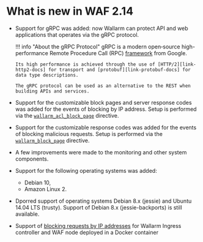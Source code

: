 #   What is new in WAF 2.14

[link-grpc-docs]:       https://grpc.io/
[link-http2-docs]:      https://developers.google.com/web/fundamentals/performance/http2
[link-protobuf-docs]:   https://developers.google.com/protocol-buffers/

*   Support for gRPC was added: now Wallarm can protect API and web applications that operates via the gRPC protocol.

    
    !!! info "About the gRPC Protocol"
        gRPC is a modern open‑source high-performance Remote Procedure Call (RPC) [framework][link-grpc-docs] from Google.
        
        Its high performance is achieved through the use of [HTTP/2][link-http2-docs] for transport and [protobuf][link-protobuf-docs] for data type descriptions.
        
        The gRPC protocol can be used as an alternative to the REST when building APIs and services. 
    

*   Support for the customizable block pages and server response codes was added for the events of blocking by IP address. Setup is performed via the [`wallarm_acl_block_page`](../admin-en/configure-parameters-en.md#wallarm_acl_block_page) directive.

*   Support for the customizable response codes was added for the events of blocking malicious requests. Setup is performed via the [`wallarm_block_page`](../admin-en/configure-parameters-en.md#wallarm_block_page) directive.

*   A few improvements were made to the monitoring and other system components.

*   Support for the following operating systems was added:
    *   Debian 10,
    *   Amazon Linux 2.
* Dporred support of operating systems Debian 8.x (jessie) and Ubuntu 14.04 LTS (trusty). Support of Debian 8.x (jessie-backports) is still available.
*   Support of [blocking requests by IP addresses](../admin-en/configure-ip-blocking-en.md) for Wallarm Ingress controller and WAF node deployed in a Docker container

